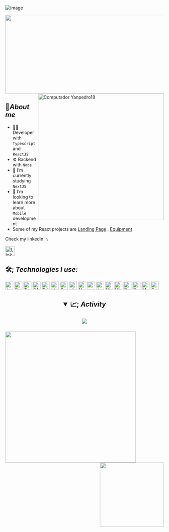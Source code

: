 
![image](https://github.com/VLtim43/VLtim43/assets/69370181/c0c61f77-2907-480f-93bc-69bf9112d237)

<img src="./ezgif.com-gif-maker.gif"  width="1000px" height="250px"> 
<img src="https://www.alura.com.br/assets/img/imersoes/carreira-tech/submarino-recorte-2-red.1598018822.png" min-width="400px" max-width="400px" width="400px" align="right" alt="Computador Yanpedro18">

<h2>📇<i>About me</i></h2>

- 👨‍💻 Developer with `Typescript` and `ReactJS`
- ⚙️ Backend with `Node` 
- 🔭 I’m currently studying `NextJS`
- 👯 I’m looking to learn more about `Mobile` development
- Some of my React projects are <a href="https://snazzy-boba-3f2ddb.netlify.app/">Landing Page</a> , <a href="https://aiko-frontend.onrender.com/">Equipment</a>

<p align="left">
   Check my linkedin: ⤵️
</p>

<p align="left">
  <a href="https://www.linkedin.com/in/fernando-valentim-619338237/" target="_blank"><img alt="LinkedIn" src="https://img.shields.io/badge/linkedin-%230077B5.svg?&style=for-the-badge&logo=linkedin&logoColor=white"  height="30px"/></a>
</p>

<h2>🛠️; <i>Technologies I use:</i></h2>

<p>
<img alt="Javascript" src="https://img.shields.io/badge/JavaScript-323330?style=for-the-badge&logo=javascript&logoColor=F7DF1E"  height="25px"/>
<img alt="React" src="https://img.shields.io/badge/React-20232A?style=for-the-badge&logo=react&logoColor=61DAFB" height="25px"/>
<img alt="Typescript" src="https://img.shields.io/badge/typescript-%23007ACC.svg?style=for-the-badge&logo=typescript&logoColor=white" height="25px"/>
<img alt="SASS" src="https://img.shields.io/badge/SASS-hotpink.svg?style=for-the-badge&logo=SASS&logoColor=white" height="25px"/>
<img alt="Tailwindcss" src="https://img.shields.io/badge/tailwindcss-%2338B2AC.svg?style=for-the-badge&logo=tailwind-css&logoColor=white" height="25px"/>
<img alt="html5" src="https://img.shields.io/badge/HTML5-E34F26?style=for-the-badge&logo=html5&logoColor=white" height="25px"/>
<img alt="Css3" src="https://img.shields.io/badge/CSS3-1572B6?style=for-the-badge&logo=css3&logoColor=white" height="25px"/>
<img alt="git" src="https://img.shields.io/badge/-Git-F05032?style=flat-square&logo=git&logoColor=white" height="25px"/>
<img alt="Nodejs" src="https://img.shields.io/badge/-Nodejs-43853d?style=flat-square&logo=Node.js&logoColor=white"  height="25px"/>
<img alt="npm" src="https://img.shields.io/badge/NPM-%23000000.svg?style=for-the-badge&logo=npm&logoColor=white" height="25px"/>
<img alt="Java" src="https://img.shields.io/badge/java-%23ED8B00.svg?style=for-the-badge&logo=java&logoColor=white" height="25px"/>
<img alt="WebPack" src="https://img.shields.io/badge/webpack-%238DD6F9.svg?style=for-the-badge&logo=webpack&logoColor=black" height="25px"/>
<img alt="Vite" src="https://img.shields.io/badge/vite-%23646CFF.svg?style=for-the-badge&logo=vite&logoColor=white" height="25px"/>
<img alt="PostGres" src="https://img.shields.io/badge/postgres-%23316192.svg?style=for-the-badge&logo=postgresql&logoColor=white" height="25px"/>
<img alt="Postman" src="https://img.shields.io/badge/Postman-FF6C37?style=for-the-badge&logo=postman&logoColor=white" height="25px"/>
<img alt="MongoDB" src="https://img.shields.io/badge/MongoDB-%234ea94b.svg?style=for-the-badge&logo=mongodb&logoColor=white" height="25px"/> 
<img alt="Express" src="https://img.shields.io/badge/express.js-%23404d59.svg?style=for-the-badge&logo=express&logoColor=%2361DAFB)" height="25px"/> 
</p>

<h2 align="center">
<details open>
<summary>📈; <i>Activity</i></summary>
<br>
<img align="center" src="https://github-readme-activity-graph.vercel.app/graph?username=VLtim43&theme=tokyo-night&hide_border=true&show_icons=true">
<br><br>

   
<img align="left" height="415px" src="https://github-readme-stats.vercel.app/api/top-langs/?username=VLtim43&langs_count=10&theme=tokyonight&hide_border=true&layout=donut"> 
<div align="right">
<img height="203px" src="https://github-readme-stats.vercel.app/api?username=VLtim43&show_icons=true&custom_title=VLtim43's%20Github%20Stats&theme=tokyonight&hide_border=true"> 
</details>
<br>
